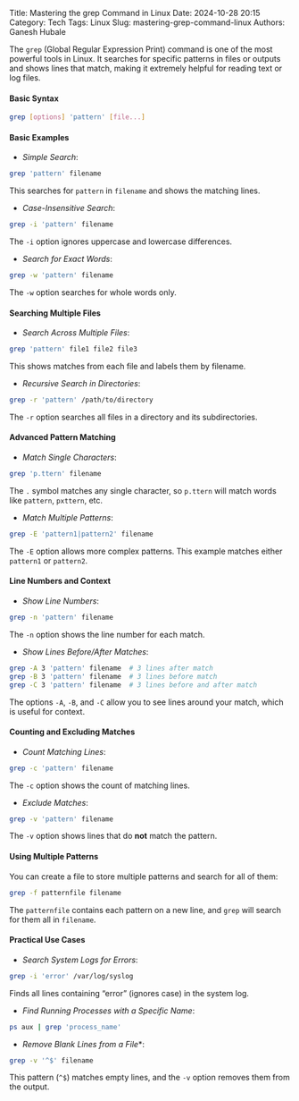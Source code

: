Title: Mastering the grep Command in Linux
Date: 2024-10-28 20:15
Category: Tech
Tags: Linux
Slug: mastering-grep-command-linux
Authors: Ganesh Hubale

The `grep` (Global Regular Expression Print) command is one of the most powerful tools in Linux. It searches for specific patterns in files or outputs and shows lines that match, making it extremely helpful for reading text or log files.

#### Basic Syntax
```bash
grep [options] 'pattern' [file...]
```

#### Basic Examples

- *Simple Search*:

```bash
grep 'pattern' filename
```
This searches for `pattern` in `filename` and shows the matching lines.

- *Case-Insensitive Search*:
```bash
grep -i 'pattern' filename
```
   The `-i` option ignores uppercase and lowercase differences.

- *Search for Exact Words*:
```bash
grep -w 'pattern' filename
```
   The `-w` option searches for whole words only.

#### Searching Multiple Files

- *Search Across Multiple Files*:
```bash
grep 'pattern' file1 file2 file3
```
   This shows matches from each file and labels them by filename.

- *Recursive Search in Directories*:
```bash
grep -r 'pattern' /path/to/directory
```
   The `-r` option searches all files in a directory and its subdirectories.

#### Advanced Pattern Matching
- *Match Single Characters*:
```bash
grep 'p.ttern' filename
```
   The `.` symbol matches any single character, so `p.ttern` will match words like `pattern`, `pxttern`, etc.

- *Match Multiple Patterns*:
```bash
grep -E 'pattern1|pattern2' filename
```
   The `-E` option allows more complex patterns. This example matches either `pattern1` or `pattern2`.

#### Line Numbers and Context
- *Show Line Numbers*:
```bash
grep -n 'pattern' filename
```
   The `-n` option shows the line number for each match.

- *Show Lines Before/After Matches*:
```bash
grep -A 3 'pattern' filename  # 3 lines after match
grep -B 3 'pattern' filename  # 3 lines before match
grep -C 3 'pattern' filename  # 3 lines before and after match
```
   The options `-A`, `-B`, and `-C` allow you to see lines around your match, which is useful for context.

#### Counting and Excluding Matches
- *Count Matching Lines*:
```bash
grep -c 'pattern' filename
```
   The `-c` option shows the count of matching lines.

- *Exclude Matches*:
```bash
grep -v 'pattern' filename
```
   The `-v` option shows lines that do **not** match the pattern.

#### Using Multiple Patterns
You can create a file to store multiple patterns and search for all of them:

```bash
grep -f patternfile filename
```

The `patternfile` contains each pattern on a new line, and `grep` will search for them all in `filename`.

#### Practical Use Cases
- *Search System Logs for Errors*:
```bash
grep -i 'error' /var/log/syslog
```
   Finds all lines containing “error” (ignores case) in the system log.

- *Find Running Processes with a Specific Name*:
```bash
ps aux | grep 'process_name'
```

- *Remove Blank Lines from a File**:
```bash
grep -v '^$' filename
```
   This pattern (`^$`) matches empty lines, and the `-v` option removes them from the output.
